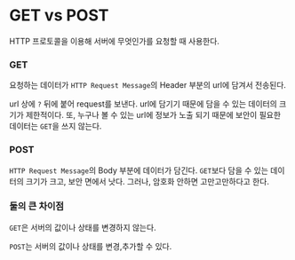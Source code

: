# GET vs POST

HTTP 프로토콜을 이용해 서버에 무엇인가를 요청할 때 사용한다.



### GET

요청하는 데이터가 `HTTP Request Message`의 Header 부분의 url에 담겨서 전송된다.

url 상에 `?` 뒤에 붙어 request를 보낸다. url에 담기기 때문에 담을 수 있는 데이터의 크기가 제한적이다. 또, 누구나 볼 수 있는 url에 정보가 노출 되기 때문에 보안이 필요한 데이터는 `GET`을 쓰지 않는다.



### POST

`HTTP Request Message`의 Body 부분에 데이터가 담긴다. `GET`보다 담을 수 있는 데이터의 크기가 크고, 보안 면에서 낫다. 그러나, 암호화 안하면 고만고만하다고 한다.



### 둘의 큰 차이점

`GET`은 서버의 값이나 상태를 변경하지 않는다.

`POST`는 서버의 값이나 상태를 변경,추가할 수 있다.